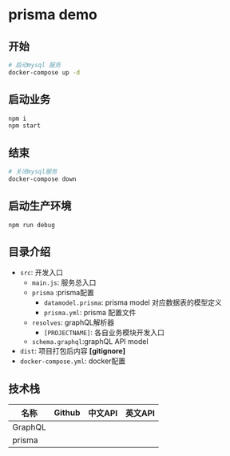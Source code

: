 # prisma demo


## 开始

```bash
# 启动mysql 服务
docker-compose up -d
```

## 启动业务

```bash
npm i
npm start
```

## 结束

```bash
# 关闭mysql服务
docker-compose down
```


## 启动生产环境


```bash
npm run debug
```

## 目录介绍

* `src`: 开发入口
  * `main.js`: 服务总入口
  * `prisma` :prisma配置
    * `datamodel.prisma`: prisma model 对应数据表的模型定义
    * `prisma.yml`: prisma 配置文件
  * `resolves`: graphQL解析器
    * `[PROJECTNAME]`: 各自业务模块开发入口
  * `schema.graphql`:graphQL API model
* `dist`:  项目打包后内容 **[gitignore]**
* `docker-compose.yml`: docker配置

## 技术栈

| 名称          | Github | 中文API | 英文API |
| ------------- | ------ | ------- | ------- |
| GraphQL       |        |         |         |
| prisma        |        |         |         |